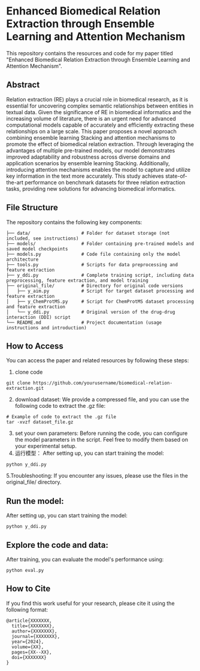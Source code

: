 # Enhanced Biomedical Relation Extraction through Ensemble Learning and Attention Mechanism
This repository contains the resources and code for my paper titled "Enhanced Biomedical Relation Extraction through Ensemble Learning and Attention Mechanism".

## Abstract
Relation extraction (RE) plays a crucial role in biomedical research, as it is essential for uncovering complex semantic relationships between entities in textual data. Given the significance of RE in biomedical informatics and the increasing volume of literature, there is an urgent need for advanced computational models capable of accurately and efficiently extracting these relationships on a large scale. This paper proposes a novel approach combining ensemble learning Stacking and attention mechanisms to promote the effect of biomedical relation extraction. Through leveraging the advantages of multiple pre-trained models, our model demonstrates improved adaptability and robustness across diverse domains and application scenarios by ensemble learning Stacking. Additionally, introducing attention mechanisms enables the model to capture and utilize key information in the text more accurately. This study achieves state-of-the-art performance on benchmark datasets for three relation extraction tasks, providing new solutions for advancing biomedical informatics.

## File Structure
The repository contains the following key components:
```
├── data/                   # Folder for dataset storage (not included, see instructions)
├── models/                 # Folder containing pre-trained models and saved model checkpoints
├── models.py               # Code file containing only the model architecture
├── tools.py                # Scripts for data preprocessing and feature extraction
├── y_ddi.py                # Complete training script, including data preprocessing, feature extraction, and model training
├── original_file/          # Directory for original code versions
│   ├── y_aim.py            # Script for target dataset processing and feature extraction
│   ├── y_ChemProtMS.py     # Script for ChemProtMS dataset processing and feature extraction
│   └── y_ddi.py            # Original version of the drug-drug interaction (DDI) script
└── README.md               # Project documentation (usage instructions and introduction)

```
## How to Access
You can access the paper and related resources by following these steps:
1. clone code
```
git clone https://github.com/yourusername/biomedical-relation-extraction.git
```
2. download dataset:
We provide a compressed file, and you can use the following code to extract the .gz file:
```
# Example of code to extract the .gz file
tar -xvzf dataset_file.gz
```
3. set your own parameters:
Before running the code, you can configure the model parameters in the script. Feel free to modify them based on your experimental setup.
4. 运行模型：
After setting up, you can start training the model:
```
python y_ddi.py
```
5.Troubleshooting:
If you encounter any issues, please use the files in the original_file/ directory.

## Run the model:
After setting up, you can start training the model:
```
python y_ddi.py
```
## Explore the code and data:
After training, you can evaluate the model's performance using:
```
python eval.py
```

## How to Cite
If you find this work useful for your research, please cite it using the following format:
```
@article{XXXXXXX,
  title={XXXXXXX},
  author={XXXXXXX},
  journal={XXXXXXX},
  year={2024},
  volume={XX},
  pages={XX--XX},
  doi={XXXXXXX}
}
```
